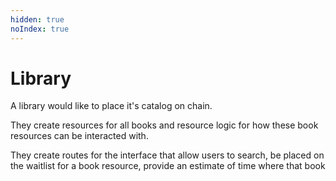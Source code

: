 ```yaml
---
hidden: true
noIndex: true
---
```


# Library

A library would like to place it's catalog on chain.

They create resources for all books and resource logic for how these book resources can be interacted with.

They create routes for the interface that allow users to search, be placed on the waitlist for a book resource, provide an estimate of time where that book&#x20;
